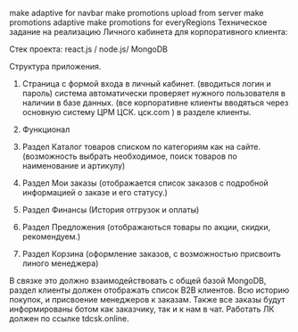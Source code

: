 make adaptive for navbar
make promotions upload from server
make promotions adaptive
make promotions for everyRegions
Техническое задание на реализацию Личного кабинета для корпоративного клиента:

Стек проекта: react.js / node.js/ MongoDB

Структура приложения.

1. Страница с формой входа в личный кабинет. (вводиться логин и пароль)
   система автоматически проверяет нужного пользователя в наличии в базе данных. (все корпоративне клиенты вводяться через основную систему ЦРМ ЦСК. цск.com )
   в разделе клиенты.

2. Функционал

1. Раздел Каталог товаров списком по категориям как на сайте. (возможность выбрать необходимое, поиск товаров по наименование и артикулу)
2. Раздел Мои заказы (отображается список заказов с подробной информацией о заказе и его статусу.)
3. Раздел Финансы (История отгрузок и оплаты)
4. Раздел Предложения (отображаються товары по акции, скидки, рекомендуем.)
5. Раздел Корзина (оформление заказов, с возможностью присвоить линого менеджера)


В связке это должно взаимодействовать с общей базой MongoDB, раздел клиенты должен отображать список B2B клиентов. Всю историю покупок, и присвоение менеджеров к заказам.
Также все заказы будут информированы ботом как заказчику, так и к нам в чат. Работать ЛК должен по ссылке tdcsk.online.